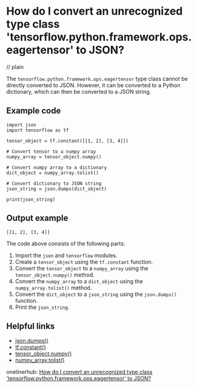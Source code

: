 # How do I convert an unrecognized type class 'tensorflow.python.framework.ops.eagertensor' to JSON?
// plain

The `tensorflow.python.framework.ops.eagertensor` type class cannot be directly converted to JSON. However, it can be converted to a Python dictionary, which can then be converted to a JSON string.

## Example code

```
import json
import tensorflow as tf

tensor_object = tf.constant([[1, 2], [3, 4]])

# Convert tensor to a numpy array
numpy_array = tensor_object.numpy()

# Convert numpy array to a dictionary
dict_object = numpy_array.tolist()

# Convert dictionary to JSON string
json_string = json.dumps(dict_object)

print(json_string)
```
## Output example

```
[[1, 2], [3, 4]]
```

The code above consists of the following parts:

1. Import the `json` and `tensorflow` modules.
2. Create a `tensor_object` using the `tf.constant` function.
3. Convert the `tensor_object` to a `numpy_array` using the `tensor_object.numpy()` method.
4. Convert the `numpy_array` to a `dict_object` using the `numpy_array.tolist()` method.
5. Convert the `dict_object` to a `json_string` using the `json.dumps()` function.
6. Print the `json_string`.

## Helpful links
- [json.dumps()](https://docs.python.org/3/library/json.html#json.dumps)
- [tf.constant()](https://www.tensorflow.org/api_docs/python/tf/constant)
- [tensor_object.numpy()](https://www.tensorflow.org/api_docs/python/tf/Tensor#numpy)
- [numpy_array.tolist()](https://docs.scipy.org/doc/numpy/reference/generated/numpy.ndarray.tolist.html)

onelinerhub: [How do I convert an unrecognized type class 'tensorflow.python.framework.ops.eagertensor' to JSON?](https://onelinerhub.com/python-tensorflow/how-do-i-convert-an-unrecognized-type-class--tensorflow-python-framework-ops-eagertensor--to-json)